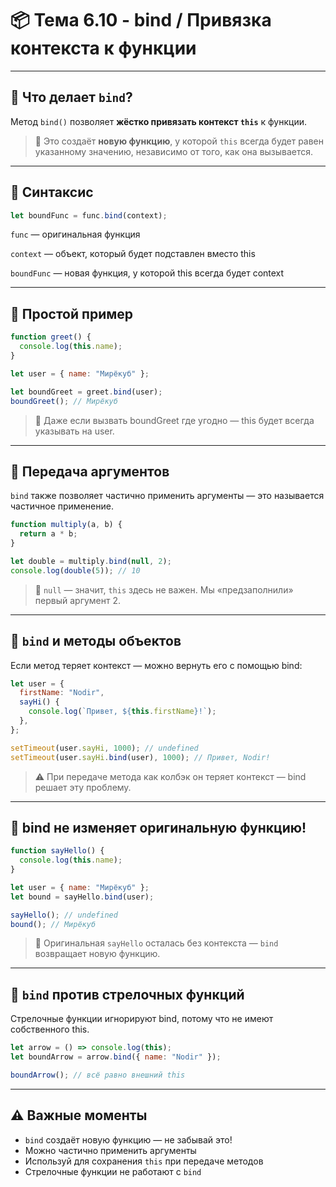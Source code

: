 # 📦 Тема 6.10 - bind / Привязка контекста к функции

---

## 🔹 **Что делает `bind`?**

Метод `bind()` позволяет **жёстко привязать контекст `this`** к функции.

> 📌 Это создаёт **новую функцию**, у которой `this` всегда будет равен указанному значению, независимо от того, как она вызывается.

---

## 🔹 **Синтаксис**

```javascript
let boundFunc = func.bind(context);
```

`func` — оригинальная функция

`context` — объект, который будет подставлен вместо this

`boundFunc` — новая функция, у которой this всегда будет context

---

## 🔹 Простой пример

```javascript
function greet() {
  console.log(this.name);
}

let user = { name: "Мирёкуб" };

let boundGreet = greet.bind(user);
boundGreet(); // Мирёкуб
```

> 📌 Даже если вызвать boundGreet где угодно — this будет всегда указывать на user.

---

## 🔹 Передача аргументов

`bind` также позволяет частично применить аргументы — это называется частичное применение.

```javascript
function multiply(a, b) {
  return a * b;
}

let double = multiply.bind(null, 2);
console.log(double(5)); // 10
```

> 📌 `null` — значит, `this` здесь не важен. Мы «предзаполнили» первый аргумент 2.

---

## 🔹 `bind` и методы объектов

Если метод теряет контекст — можно вернуть его с помощью bind:

```javascript
let user = {
  firstName: "Nodir",
  sayHi() {
    console.log(`Привет, ${this.firstName}!`);
  },
};

setTimeout(user.sayHi, 1000); // undefined
setTimeout(user.sayHi.bind(user), 1000); // Привет, Nodir!
```

> ⚠️ При передаче метода как колбэк он теряет контекст — bind решает эту проблему.

---

## 🔹 bind не изменяет оригинальную функцию!

```javascript
function sayHello() {
  console.log(this.name);
}

let user = { name: "Мирёкуб" };
let bound = sayHello.bind(user);

sayHello(); // undefined
bound(); // Мирёкуб
```

> 📌 Оригинальная `sayHello` осталась без контекста — `bind` возвращает новую функцию.

---

## 🔹 `bind` против стрелочных функций

Стрелочные функции игнорируют bind, потому что не имеют собственного this.

```javascript
let arrow = () => console.log(this);
let boundArrow = arrow.bind({ name: "Nodir" });

boundArrow(); // всё равно внешний this
```

---

## ⚠️ Важные моменты

- `bind` создаёт новую функцию — не забывай это!
- Можно частично применить аргументы
- Используй для сохранения `this` при передаче методов
- Стрелочные функции не работают с `bind`
